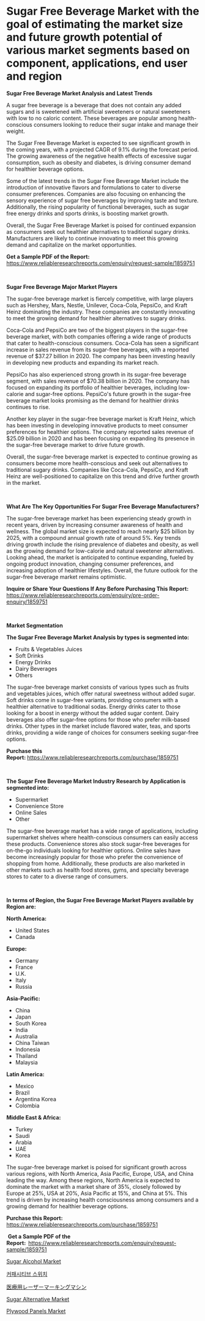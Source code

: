 <p><h1>Sugar Free Beverage Market with the goal of estimating the market size and future growth potential of various market segments based on component, applications, end user and region</h1></p><p><strong>Sugar Free Beverage Market Analysis and Latest Trends</strong></p>
<p><p>A sugar free beverage is a beverage that does not contain any added sugars and is sweetened with artificial sweeteners or natural sweeteners with low to no caloric content. These beverages are popular among health-conscious consumers looking to reduce their sugar intake and manage their weight.</p><p>The Sugar Free Beverage Market is expected to see significant growth in the coming years, with a projected CAGR of 9.1% during the forecast period. The growing awareness of the negative health effects of excessive sugar consumption, such as obesity and diabetes, is driving consumer demand for healthier beverage options.</p><p>Some of the latest trends in the Sugar Free Beverage Market include the introduction of innovative flavors and formulations to cater to diverse consumer preferences. Companies are also focusing on enhancing the sensory experience of sugar free beverages by improving taste and texture. Additionally, the rising popularity of functional beverages, such as sugar free energy drinks and sports drinks, is boosting market growth.</p><p>Overall, the Sugar Free Beverage Market is poised for continued expansion as consumers seek out healthier alternatives to traditional sugary drinks. Manufacturers are likely to continue innovating to meet this growing demand and capitalize on the market opportunities.</p></p>
<p><strong>Get a Sample PDF of the Report:&nbsp;</strong> <a href="https://www.reliableresearchreports.com/enquiry/request-sample/1859751">https://www.reliableresearchreports.com/enquiry/request-sample/1859751</a></p>
<p>&nbsp;</p>
<p><strong>Sugar Free Beverage Major Market Players</strong></p>
<p><p>The sugar-free beverage market is fiercely competitive, with large players such as Hershey, Mars, Nestle, Unilever, Coca-Cola, PepsiCo, and Kraft Heinz dominating the industry. These companies are constantly innovating to meet the growing demand for healthier alternatives to sugary drinks.</p><p>Coca-Cola and PepsiCo are two of the biggest players in the sugar-free beverage market, with both companies offering a wide range of products that cater to health-conscious consumers. Coca-Cola has seen a significant increase in sales revenue from its sugar-free beverages, with a reported revenue of $37.27 billion in 2020. The company has been investing heavily in developing new products and expanding its market reach.</p><p>PepsiCo has also experienced strong growth in its sugar-free beverage segment, with sales revenue of $70.38 billion in 2020. The company has focused on expanding its portfolio of healthier beverages, including low-calorie and sugar-free options. PepsiCo's future growth in the sugar-free beverage market looks promising as the demand for healthier drinks continues to rise.</p><p>Another key player in the sugar-free beverage market is Kraft Heinz, which has been investing in developing innovative products to meet consumer preferences for healthier options. The company reported sales revenue of $25.09 billion in 2020 and has been focusing on expanding its presence in the sugar-free beverage market to drive future growth.</p><p>Overall, the sugar-free beverage market is expected to continue growing as consumers become more health-conscious and seek out alternatives to traditional sugary drinks. Companies like Coca-Cola, PepsiCo, and Kraft Heinz are well-positioned to capitalize on this trend and drive further growth in the market.</p></p>
<p>&nbsp;</p>
<p><strong>What Are The Key Opportunities For Sugar Free Beverage Manufacturers?</strong></p>
<p><p>The sugar-free beverage market has been experiencing steady growth in recent years, driven by increasing consumer awareness of health and wellness. The global market size is expected to reach nearly $25 billion by 2025, with a compound annual growth rate of around 5%. Key trends driving growth include the rising prevalence of diabetes and obesity, as well as the growing demand for low-calorie and natural sweetener alternatives. Looking ahead, the market is anticipated to continue expanding, fueled by ongoing product innovation, changing consumer preferences, and increasing adoption of healthier lifestyles. Overall, the future outlook for the sugar-free beverage market remains optimistic.</p></p>
<p><strong>Inquire or Share Your Questions If Any Before Purchasing This Report:</strong> <a href="https://www.reliableresearchreports.com/enquiry/pre-order-enquiry/1859751">https://www.reliableresearchreports.com/enquiry/pre-order-enquiry/1859751</a></p>
<p>&nbsp;</p>
<p><strong>Market Segmentation</strong></p>
<p><strong>The Sugar Free Beverage Market Analysis by types is segmented into:</strong></p>
<p><ul><li>Fruits & Vegetables Juices</li><li>Soft Drinks</li><li>Energy Drinks</li><li>Dairy Beverages</li><li>Others</li></ul></p>
<p><p>The sugar-free beverage market consists of various types such as fruits and vegetables juices, which offer natural sweetness without added sugar. Soft drinks come in sugar-free variants, providing consumers with a healthier alternative to traditional sodas. Energy drinks cater to those looking for a boost in energy without the added sugar content. Dairy beverages also offer sugar-free options for those who prefer milk-based drinks. Other types in the market include flavored water, teas, and sports drinks, providing a wide range of choices for consumers seeking sugar-free options.</p></p>
<p><strong>Purchase this Report:&nbsp;</strong><a href="https://www.reliableresearchreports.com/purchase/1859751">https://www.reliableresearchreports.com/purchase/1859751</a></p>
<p>&nbsp;</p>
<p><strong>The Sugar Free Beverage Market Industry Research by Application is segmented into:</strong></p>
<p><ul><li>Supermarket</li><li>Convenience Store</li><li>Online Sales</li><li>Other</li></ul></p>
<p><p>The sugar-free beverage market has a wide range of applications, including supermarket shelves where health-conscious consumers can easily access these products. Convenience stores also stock sugar-free beverages for on-the-go individuals looking for healthier options. Online sales have become increasingly popular for those who prefer the convenience of shopping from home. Additionally, these products are also marketed in other markets such as health food stores, gyms, and specialty beverage stores to cater to a diverse range of consumers.</p></p>
<p>&nbsp;</p>
<p><strong>In terms of Region, the Sugar Free Beverage Market Players available by Region are:</strong></p>
<p>
    <p> <strong> North America: </strong>
        <ul>
            <li>United States</li>
            <li>Canada</li>
        </ul>
        </p> 
    <p> <strong> Europe: </strong>
        <ul>
            <li>Germany</li>
            <li>France</li>
            <li>U.K.</li>
            <li>Italy</li>
            <li>Russia</li>
        </ul>
        </p> 
    <p> <strong> Asia-Pacific: </strong>
        <ul>
            <li>China</li>
            <li>Japan</li>
            <li>South Korea</li>
            <li>India</li>
            <li>Australia</li>
            <li>China Taiwan</li>
            <li>Indonesia</li>
            <li>Thailand</li>
            <li>Malaysia</li>
        </ul>
        </p> 
    <p> <strong> Latin America: </strong>
        <ul>
            <li>Mexico</li>
            <li>Brazil</li>
            <li>Argentina Korea</li>
            <li>Colombia</li>
        </ul>
        </p> 
    <p> <strong> Middle East & Africa: </strong>
        <ul>
            <li>Turkey</li>
            <li>Saudi</li>
            <li>Arabia</li>
            <li>UAE</li>
            <li>Korea</li>
        </ul>
    </p>
    </p>
<p><p>The sugar-free beverage market is poised for significant growth across various regions, with North America, Asia Pacific, Europe, USA, and China leading the way. Among these regions, North America is expected to dominate the market with a market share of 35%, closely followed by Europe at 25%, USA at 20%, Asia Pacific at 15%, and China at 5%. This trend is driven by increasing health consciousness among consumers and a growing demand for healthier beverage options.</p></p>
<p><strong>Purchase this Report: </strong><a href="https://www.reliableresearchreports.com/purchase/1859751">https://www.reliableresearchreports.com/purchase/1859751</a></p>
<p>&nbsp;<strong>Get a Sample PDF of the Report:&nbsp;&nbsp;</strong><a href="https://www.reliableresearchreports.com/enquiry/request-sample/1859751">https://www.reliableresearchreports.com/enquiry/request-sample/1859751</a></p>
<p><strong></strong></p>
<p><p><a href="https://github.com/guneycigdem35/Market-Research-Report-List-2/blob/main/sugar-alcohol-market.md">Sugar Alcohol Market</a></p><p><a href="https://github.com/Hubertstyenger6685/Market-Research-Report-List-1/blob/main/926115016114.md">커패시티브 스위치</a></p><p><a href="https://github.com/dadanedu33/Market-Research-Report-List-1/blob/main/381749017469.md">医療用レーザーマーキングマシン</a></p><p><a href="https://github.com/biheemgalvinlouises6hokrh3h/Market-Research-Report-List-1/blob/main/sugar-alternative-market.md">Sugar Alternative Market</a></p><p><a href="https://www.linkedin.com/pulse/plywood-panels-market-insights-players-forecast-till-xktce?trackingId=4R%2BaNUjVruGHjmFvxtxECg%3D%3D">Plywood Panels Market</a></p></p>